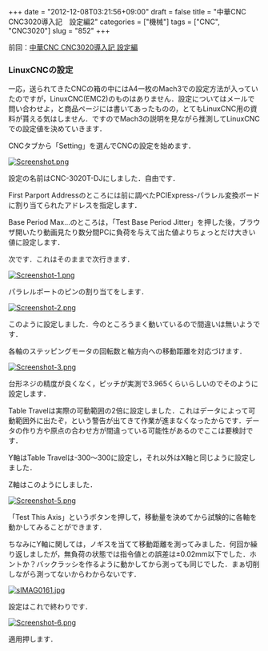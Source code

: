 +++
date = "2012-12-08T03:21:56+09:00"
draft = false
title = "中華CNC CNC3020導入記　設定編2"
categories = ["機械"]
tags = ["CNC", "CNC3020"]
slug = "852"
+++

前回：<a title="中華CNC CNC3020導入記 設定編" href="http://blog.syundo.org/2012/11/14/%E4%B8%AD%E8%8F%AFcnc-cnc3020%E5%B0%8E%E5%85%A5%E8%A8%98%E3%80%80%E8%A8%AD%E5%AE%9A%E7%B7%A8/" target="_blank">中華CNC CNC3020導入記 設定編</a>

<h3>LinuxCNCの設定</h3>

一応，送られてきたCNCの箱の中にはA4一枚のMach3での設定方法が入っていたのですが，LinuxCNC(EMC2)のものはありません．設定についてはメールで問い合わせよ，と商品ページには書いてあったものの，とてもLinuxCNC用の資料が貰える気はしません．ですのでMach3の説明を見ながら推測してLinuxCNCでの設定値を決めていきます．



CNCタブから「Setting」を選んでCNCの設定を始めます．

<a href="/images/miconplus/fig/Screenshot.png"><img src="/images/miconplus/fig/Screenshots.png" alt="Screenshot.png"   border="0" /></a>

設定の名前はCNC-3020T-DJにしました．自由です．

First Parport Addressのところには前に調べたPCIExpress-パラレル変換ボードに割り当てられたアドレスを指定します．

Base Period Max…のところは，「Test Base Period Jitter」を押した後，ブラウザ開いたり動画見たり数分間PCに負荷を与えて出た値よりちょっとだけ大きい値に設定します．



次です．これはそのままで次行きます．

<a href="/images/miconplus/fig/Screenshot-1.png"><img src="/images/miconplus/fig/Screenshot-1s.png" alt="Screenshot-1.png"   border="0" /></a>

パラレルポートのピンの割り当てをします．

<a href="/images/miconplus/fig/Screenshot-2.png"><img src="/images/miconplus/fig/Screenshot-2s.png" alt="Screenshot-2.png"   border="0" /></a>

このように設定しました．今のところうまく動いているので間違いは無いようです．

各軸のステッピングモータの回転数と軸方向への移動距離を対応づけます．

<a href="/images/miconplus/fig/Screenshot-3.png"><img src="/images/miconplus/fig/Screenshot-3s.png" alt="Screenshot-3.png"   border="0" /></a>

台形ネジの精度が良くなく，ピッチが実測で3.965くらいらしいのでそのように設定します．

Table Travelは実際の可動範囲の2倍に設定しました．これはデータによって可動範囲外に出たぞ，という警告が出てきて作業が進まなくなったからです．データの作り方や原点の合わせ方が間違っている可能性があるのでここは要検討です．

Y軸はTable Travelは-300～300に設定し，それ以外はX軸と同じように設定しました．



Z軸はこのようにしました．

<a href="/images/miconplus/fig/Screenshot-5.png"><img src="/images/miconplus/fig/Screenshot-5s.png" alt="Screenshot-5.png"   border="0" /></a>

「Test This Axis」というボタンを押して，移動量を決めてから試験的に各軸を動かしてみることができます．

ちなみにY軸に関しては，ノギスを当てて移動距離を測ってみました．何回か繰り返しましたが，無負荷の状態では指令値との誤差は±0.02mm以下でした．ホントか？バックラッシを作るように動かしてから測っても同じでした．まぁ切削しながら測ってないからわからないです．

<a href="/images/miconplus/fig/sIMAG0161.jpg"><img src="/images/miconplus/fig/sIMAG0161s.jpg" alt="sIMAG0161.jpg"   border="0" /></a>

設定はこれで終わりです．

<a href="/images/miconplus/fig/Screenshot-6.png"><img src="/images/miconplus/fig/Screenshot-6s.png" alt="Screenshot-6.png"   border="0" /></a>

適用押します．
